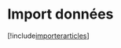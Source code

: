 # Import données

[!include[importerarticles](importdonnees.importerarticles.autogen.md)]








































































































































